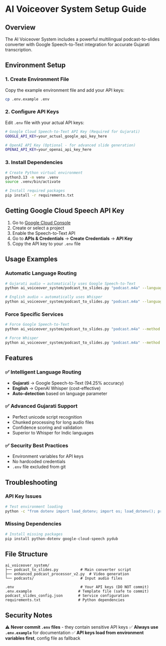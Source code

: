 # AI Voiceover System Setup Guide

## Overview

The AI Voiceover System includes a powerful multilingual podcast-to-slides converter with Google Speech-to-Text integration for accurate Gujarati transcription.

## Environment Setup

### 1. Create Environment File

Copy the example environment file and add your API keys:

```bash
cp .env.example .env
```

### 2. Configure API Keys

Edit `.env` file with your actual API keys:

```bash
# Google Cloud Speech-to-Text API Key (Required for Gujarati)
GOOGLE_API_KEY=your_actual_google_api_key_here

# OpenAI API Key (Optional - for advanced slide generation)
OPENAI_API_KEY=your_openai_api_key_here
```

### 3. Install Dependencies

```bash
# Create Python virtual environment
python3.13 -m venv .venv
source .venv/bin/activate

# Install required packages
pip install -r requirements.txt
```

## Getting Google Cloud Speech API Key

1. Go to [Google Cloud Console](https://console.cloud.google.com/)
2. Create or select a project
3. Enable the Speech-to-Text API
4. Go to **APIs & Credentials** → **Create Credentials** → **API Key**
5. Copy the API key to your `.env` file

## Usage Examples

### Automatic Language Routing
```bash
# Gujarati audio → automatically uses Google Speech-to-Text
python ai_voiceover_system/podcast_to_slides.py "podcast.m4a" --language gu

# English audio → automatically uses Whisper
python ai_voiceover_system/podcast_to_slides.py "podcast.m4a" --language en
```

### Force Specific Services
```bash
# Force Google Speech-to-Text
python ai_voiceover_system/podcast_to_slides.py "podcast.m4a" --method google --language gu

# Force Whisper
python ai_voiceover_system/podcast_to_slides.py "podcast.m4a" --method whisper --language en
```

## Features

### ✅ **Intelligent Language Routing**
- **Gujarati** → Google Speech-to-Text (94.25% accuracy)
- **English** → OpenAI Whisper (cost-effective)
- **Auto-detection** based on language parameter

### ✅ **Advanced Gujarati Support**
- Perfect unicode script recognition
- Chunked processing for long audio files
- Confidence scoring and validation
- Superior to Whisper for Indic languages

### ✅ **Security Best Practices**
- Environment variables for API keys
- No hardcoded credentials
- `.env` file excluded from git

## Troubleshooting

### API Key Issues
```bash
# Test environment loading
python -c "from dotenv import load_dotenv; import os; load_dotenv(); print('Google API Key:', bool(os.getenv('GOOGLE_API_KEY')))"
```

### Missing Dependencies
```bash
# Install missing packages
pip install python-dotenv google-cloud-speech pydub
```

## File Structure

```
ai_voiceover_system/
├── podcast_to_slides.py          # Main converter script
├── enhanced_podcast_processor_v2.py  # Video generation
└── podcasts/                     # Input audio files

.env                              # Your API keys (DO NOT commit)
.env.example                     # Template file (safe to commit)
podcast_slides_config.json       # Service configuration
requirements.txt                 # Python dependencies
```

## Security Notes

⚠️  **Never commit `.env` files** - they contain sensitive API keys
✅ **Always use `.env.example`** for documentation
✅ **API keys load from environment variables first**, config file as fallback